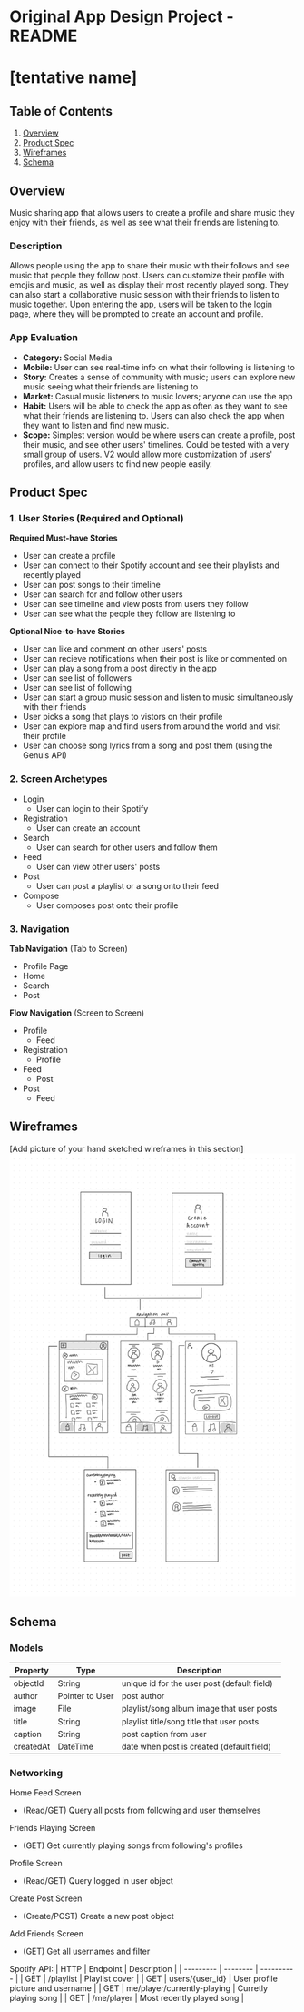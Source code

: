 Original App Design Project - README
===

# [tentative name]

## Table of Contents
1. [Overview](#Overview)
1. [Product Spec](#Product-Spec)
1. [Wireframes](#Wireframes)
2. [Schema](#Schema)

## Overview
Music sharing app that allows users to create a profile and share music they enjoy with their friends, as well as see what their friends are listening to.

### Description
Allows people using the app to share their music with their follows and see music that people they follow post. Users can customize their profile with emojis and music, as well as display their most recently played song. They can also start a collaborative music session with their friends to listen to music together. Upon entering the app, users will be taken to the login page, where they will be prompted to create an account and profile.

### App Evaluation
- **Category:** Social Media
- **Mobile:** User can see real-time info on what their following is listening to
- **Story:** Creates a sense of community with music; users can explore new music seeing what their friends are listening to
- **Market:** Casual music listeners to music lovers; anyone can use the app
- **Habit:** Users will be able to check the app as often as they want to see what their friends are listening to. Users can also check the app when they want to listen and find new music. 
- **Scope:** Simplest version would be where users can create a profile, post their music, and see other users' timelines. Could be tested with a very small group of users. V2 would allow more customization of users' profiles, and allow users to find new people easily.

## Product Spec

### 1. User Stories (Required and Optional)

**Required Must-have Stories**

* User can create a profile 
* User can connect to their Spotify account and see their playlists and recently played
* User can post songs to their timeline
* User can search for and follow other users
* User can see timeline and view posts from users they follow
* User can see what the people they follow are listening to

**Optional Nice-to-have Stories**

* User can like and comment on other users' posts
* User can recieve notifications when their post is like or commented on
* User can play a song from a post directly in the app
* User can see list of followers
* User can see list of following
* User can start a group music session and listen to music simultaneously with their friends
* User picks a song that plays to vistors on their profile
* User can explore map and find users from around the world and visit their profile
* User can choose song lyrics from a song and post them (using the Genuis API)


### 2. Screen Archetypes

* Login
   * User can login to their Spotify
* Registration
   * User can create an account
* Search
    * User can search for other users and follow them
* Feed
   * User can view other users' posts
* Post
    * User can post a playlist or a song onto their feed
* Compose 
    * User composes post onto their profile

### 3. Navigation

**Tab Navigation** (Tab to Screen)

* Profile Page
* Home
* Search
* Post

**Flow Navigation** (Screen to Screen)

* Profile
   * Feed
* Registration
   * Profile
* Feed
    * Post
* Post
    * Feed

## Wireframes
[Add picture of your hand sketched wireframes in this section]
<img src="https://github.com/christinatan1/spotifyapp/blob/main/wireframe.jpg" width=600>

## Schema 

### Models

| Property  | Type | Description |
| --------- | -------- | ---------- |
| objectId  | String | unique id for the user post (default field) |
| author  | Pointer to User  | post author |
| image  | File  | playlist/song album image that user posts |
| title | String | playlist title/song title that user posts|
| caption | String | post caption from user |
| createdAt | DateTime | date when post is created (default field) |

### Networking

Home Feed Screen
- (Read/GET) Query all posts from following and user themselves

Friends Playing Screen
- (GET) Get currently playing songs from following's profiles

Profile Screen
- (Read/GET) Query logged in user object

Create Post Screen
- (Create/POST) Create a new post object

Add Friends Screen
- (GET) Get all usernames and filter


Spotify API: 
| HTTP  | Endpoint | Description |
| --------- | -------- | ---------- |
| GET | /playlist | Playlist cover |
| GET  |  users/{user_id} | User profile picture and username |
| GET | me/player/currently-playing | Curretly playing song |
| GET  | /me/player  | Most recently played song |
